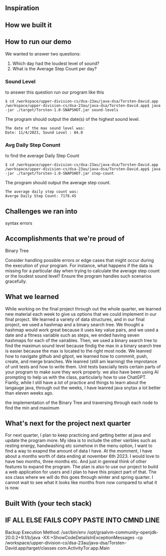 ## Inspiration

## How we built it

## How to run our demo
We wanted to answer two questions:
1. Which day had the loudest level of sound?
2. What is the Average Step Count per day?

### Sound Level
to answer this question run our program like this 

```
$ cd /workspace/upper-division-cs/dsa-23au/java-dsa/Torsten-David.app
/workspace/upper-division-cs/dsa-23au/java-dsa/Torsten-David.app$ java -jar ./target/Torsten-1.0-SNAPSHOT.jar sound-levels
```
The program should output the date(s) of the highest sound level.
```
The date of the max sound level was:
Date: 11/4/2023, Sound Level : 84.0

```
### Avg Daily Step Conunt 
to find the average Daily Step Count 
```
$ cd /workspace/upper-division-cs/dsa-23au/java-dsa/Torsten-David.app
/workspace/upper-division-cs/dsa-23au/java-dsa/Torsten-David.app$ java -jar ./target/Torsten-1.0-SNAPSHOT.jar step-count
```
The program should output the average step count.
```
The average daily step count was:
Averge Daily Step Count: 7178.45
```


## Challenges we ran into
syntax errors 

## Accomplishments that we're proud of
Binary Tree

Consider handling possible errors or edge cases that might occur during the execution of your program. For instance, what happens if the data is missing for a particular day when trying to calculate the average step count or the loudest sound level? Ensure the program handles such scenarios gracefully.

## What we learned
While working on the final project through out the whole quarter, we learned new material each week to give us options that we could implement in our final project. We learned a variety of data structures, and in our final project, we used a hashmap and a binary search tree. We thought a hashmap would work great because it uses key value pairs, and we used a date and a fitness variable such as steps, we ended having seven hashmaps for each of the vairables. Then, we used a binary search tree to find the maximun sound level because findig the max in a binary search tree is easier because the max is located to the right most node. We leanred how to navigate github and gitpot, we learned how to commmit, push, create, and merge branches. We leanred (still am learning) the improtance of unit tests and how to write them. Unit tests bascially tests certain parts of your program to make sure they work properly. we also have been using AI prompting to help us with the class, particularly how to use ChatGPT. Fianlly, while I still have a lot of practice and things to learn about the langauge java, through out the weeks, I have leanred java snytax a lot better than eleven weeks ago. 

the implementation of the Binary Tree and traversing through each node to find the min and maximum 


## What's next for the project next quarter
For next quarter, I plan to keep practicing and getting better at java and update the program more. My idea is to include the other vairbles such as resting energy, handwashing etc somehow in the menu option, I want to find a way to exapnd the amount of data I have. At the momment, I have about a months worth of data ending at november 6th 2023. I would love to have two months, three months etc. And just in genreal think of other features to expand the program. The plan is also to use our project to build a web application for users and I plan to have this project part of that. The sos class where we will do this goes through winter and spring quarter. I cannot wait to see what it looks like months from now compared to what it is now.




## Built With (your tech stack)

## IF ALL ELSE FAILS COPY PASTE INTO CMND LINE
Backup Execution Method:
/usr/bin/env /opt/graalvm-community-openjdk-20.0.2+9.1/b/java -XX:+ShowCodeDetailsInExceptionMessages -cp /workspace/upper-division-cs/dsa-23au/java-dsa/Torsten-David.app/target/classes com.ActivityTor.app.Main